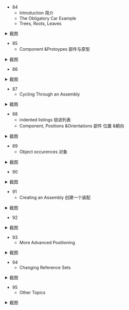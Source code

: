 - 84
  - Introduction 简介
  - The Obligatory Car Example
  - Trees, Roots, Leaves
<details>
<summary> 截图 </summary>
  
![6391697782545_ pic_hd](https://github.com/ChenxingWang93/Using-NX-Open-to-Improve-Workflows/assets/31954987/30381feb-c0cb-4566-ac28-615057de39f5)
</details>


- 85
  - Component &Protoypes 部件与原型
<details>
<summary> 截图 </summary>

![6401697782553_ pic_hd](https://github.com/ChenxingWang93/Using-NX-Open-to-Improve-Workflows/assets/31954987/1bf9af4c-5a45-4304-9af8-e469bfd1c213)
</details>


- 86
<details>
<summary> 截图 </summary>
  
![6411697782557_ pic_hd](https://github.com/ChenxingWang93/Using-NX-Open-to-Improve-Workflows/assets/31954987/42a9d914-9eea-4387-a2a2-b221b9b08c8d)
</details>


- 87
  - Cycling Through an Assembly
<details>
<summary> 截图 </summary>
  
![6421697782562_ pic_hd](https://github.com/ChenxingWang93/Using-NX-Open-to-Improve-Workflows/assets/31954987/aa1526aa-671d-4c2c-b0ac-6285db384933)
</details>


- 88
  - indented listings 锁进列表
  - Component, Positions &Orientations 部件 位置 &朝向
<details>
<summary> 截图 </summary>
  
![6461697783711_ pic_hd](https://github.com/ChenxingWang93/Using-NX-Open-to-Improve-Workflows/assets/31954987/35f884ca-a077-46cc-a9d4-c1d7216babb9)
</details>


- 89
  - Object occurences 对象
<details>
<summary> 截图 </summary>
  
![6471697783717_ pic_hd](https://github.com/ChenxingWang93/Using-NX-Open-to-Improve-Workflows/assets/31954987/84d49661-3dfc-458b-b11f-6e03979bb87a)
</details>


- 90
<details>
<summary> 截图 </summary>
  
![6481697783721_ pic_hd](https://github.com/ChenxingWang93/Using-NX-Open-to-Improve-Workflows/assets/31954987/ccecc2e0-0786-4ff4-b7be-11387469cb01)
</details>


- 91
  - Creating an Assembly 创建一个装配
<details>
<summary> 截图 </summary>
  
![6491697783731_ pic_hd](https://github.com/ChenxingWang93/Using-NX-Open-to-Improve-Workflows/assets/31954987/47506c32-b773-4ede-a981-7a9ae31a74f8)
</details>

- 92
<details>
<summary> 截图 </summary>
  
![6681697793584_ pic_hd](https://github.com/ChenxingWang93/Using-NX-Open-to-Improve-Workflows/assets/31954987/8dc74241-c226-48d6-8809-e2e02edc749b)
</details>


- 93
  - More Advanced Positioning
<details>
<summary> 截图 </summary>
  
![6651697793191_ pic_hd](https://github.com/ChenxingWang93/Using-NX-Open-to-Improve-Workflows/assets/31954987/bab1e400-2dc9-4ece-9db4-0032e156507c)
</details>


- 94
  - Changing Reference Sets
<details>
<summary> 截图 </summary>
  
![6661697793194_ pic_hd](https://github.com/ChenxingWang93/Using-NX-Open-to-Improve-Workflows/assets/31954987/010dd763-3106-4e49-9c0d-14200cd3b0c3)
</details>


- 95
  - Other Topics
<details>
<summary> 截图 </summary>
  
![6671697793200_ pic_hd](https://github.com/ChenxingWang93/Using-NX-Open-to-Improve-Workflows/assets/31954987/29ea5ab2-b94e-4e08-b5c4-bf4e87453c92)
</details>
